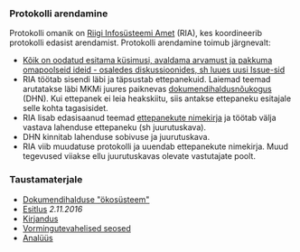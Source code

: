 ### Protokolli arendamine

Protokolli omanik on [Riigi Infosüsteemi Amet](https://www.ria.ee) (RIA), kes koordineerib protokolli edasist arendamist. Protokolli arendamine toimub järgnevalt:
- [Kõik on oodatud esitama küsimusi, avaldama arvamust ja pakkuma omapoolseid ideid - osaledes diskussioonides, sh luues uusi Issue-sid](https://github.com/e-gov/DHX/issues)
- RIA töötab sisendi läbi ja täpsustab ettepanekuid. Laiemad teemad arutatakse läbi MKMi juures paiknevas [dokumendihaldusnõukogus](https://www.mkm.ee/et/tegevused-eesmargid/infouhiskond/dokumendihaldusest-infohalduseni) (DHN). Kui ettepanek ei leia heakskiitu, siis antakse ettepaneku esitajale selle kohta tagasisidet.
- RIA lisab edasisaanud teemad [ettepanekute nimekirja](files/Ettepanekud.md) ja töötab välja vastava lahenduse ettepaneku (sh juurutuskava).
- DHN kinnitab lahenduse sobivuse ja juurutuskava.
- RIA viib muudatuse protokolli ja uuendab ettepanekute nimekirja. Muud tegevused viiakse ellu juurutuskavas olevate vastutajate poolt.

### Taustamaterjale
- [Dokumendihalduse "ökosüsteem"](files/DOK-S.md)
- [Esitlus](files/DHX_esitlus.pptx) _2.11.2016_
- [Kirjandus](files/Kirjandus.md)
- [Vormingutevahelised seosed](https://e-gov.github.io/DHX/Vormingud.html)
- [Analüüs](files/Hajusa_dokumendivahetuse_andmevahetusprotokolli_DHX_anal%C3%BC%C3%BCs_1.2.pdf)
